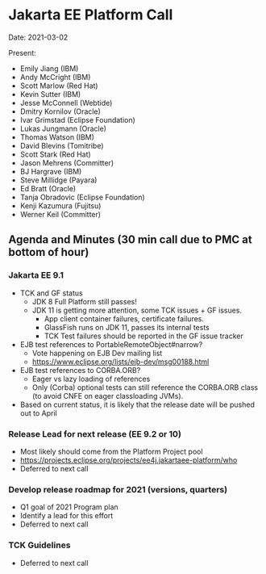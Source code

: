 # Jakarta EE Platform Call

Date: 2021-03-02

Present:

- Emily Jiang (IBM)
- Andy McCright (IBM)
- Scott Marlow (Red Hat)
- Kevin Sutter (IBM)
- Jesse McConnell (Webtide)
- Dmitry Kornilov (Oracle)
- Ivar Grimstad (Eclipse Foundation)
- Lukas Jungmann (Oracle)
- Thomas Watson (IBM)
- David Blevins (Tomitribe)
- Scott Stark (Red Hat)
- Jason Mehrens (Committer)
- BJ Hargrave (IBM)
- Steve Millidge (Payara)
- Ed Bratt (Oracle)
- Tanja Obradovic (Eclipse Foundation)
- Kenji Kazumura (Fujitsu)
- Werner Keil (Committer)

## Agenda and Minutes (30 min call due to PMC at bottom of hour)

### Jakarta EE 9.1

* TCK and GF status
  * JDK 8 Full Platform still passes!
  * JDK 11 is getting more attention, some TCK issues + GF issues.
    * App client container failures, certificate failures.
    * GlassFish runs on JDK 11, passes its internal tests
    * TCK Test failures should be reported in the GF issue tracker
* EJB test references to PortableRemoteObject#narrow?
  * Vote happening on EJB Dev mailing list
  * https://www.eclipse.org/lists/ejb-dev/msg00188.html 
* EJB test references to CORBA.ORB?
  * Eager vs lazy loading of references
  * Only (Corba) optional tests can still reference the CORBA.ORB class (to avoid CNFE on eager classloading JVMs).
* Based on current status, it is likely that the release date will be pushed out to April

### Release Lead for next release (EE 9.2 or 10)

* Most likely should come from the Platform Project pool
* https://projects.eclipse.org/projects/ee4j.jakartaee-platform/who 
* Deferred to next call

### Develop release roadmap for 2021 (versions, quarters) 

* Q1 goal of 2021 Program plan
* Identify a lead for this effort
* Deferred to next call

### TCK Guidelines

* Deferred to next call
